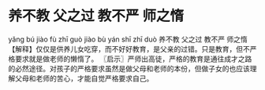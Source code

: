 # 养不教     父之过     教不严     师之惰

yǎng bú jiào 	fù zhī guò 	jiào bù yán 	shī zhī duò
养不教 	父之过 	教不严 	师之惰
【解释】仅仅是供养儿女吃穿，而不好好教育，是父亲的过错。只是教育，但不严格要求就是做老师的懒惰了。
〖启示〗严师出高徒，严格的教育是通往成才之路的必然途径。对孩子的严格要求虽然是做父母和老师的本份，但做子女的也应该理解父母和老师的苦心，才能自觉严格要求自己。
